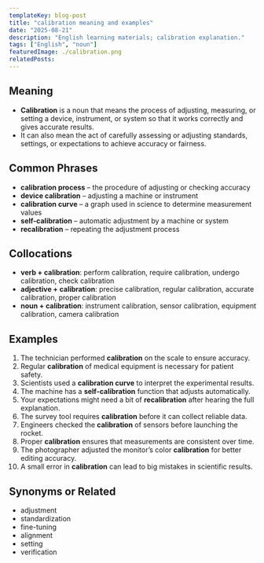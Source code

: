 ```yaml
---
templateKey: blog-post
title: "calibration meaning and examples"
date: "2025-08-21"
description: "English learning materials; calibration explanation."
tags: ["English", "noun"]
featuredImage: ./calibration.png
relatedPosts:
---
```


## Meaning

- **Calibration** is a noun that means the process of adjusting, measuring, or setting a device, instrument, or system so that it works correctly and gives accurate results.
- It can also mean the act of carefully assessing or adjusting standards, settings, or expectations to achieve accuracy or fairness.

## Common Phrases

- **calibration process** – the procedure of adjusting or checking accuracy
- **device calibration** – adjusting a machine or instrument
- **calibration curve** – a graph used in science to determine measurement values
- **self-calibration** – automatic adjustment by a machine or system
- **recalibration** – repeating the adjustment process

## Collocations

- **verb + calibration**: perform calibration, require calibration, undergo calibration, check calibration
- **adjective + calibration**: precise calibration, regular calibration, accurate calibration, proper calibration
- **noun + calibration**: instrument calibration, sensor calibration, equipment calibration, camera calibration

## Examples

1. The technician performed **calibration** on the scale to ensure accuracy.
2. Regular **calibration** of medical equipment is necessary for patient safety.
3. Scientists used a **calibration curve** to interpret the experimental results.
4. The machine has a **self-calibration** function that adjusts automatically.
5. Your expectations might need a bit of **recalibration** after hearing the full explanation.
6. The survey tool requires **calibration** before it can collect reliable data.
7. Engineers checked the **calibration** of sensors before launching the rocket.
8. Proper **calibration** ensures that measurements are consistent over time.
9. The photographer adjusted the monitor’s color **calibration** for better editing accuracy.
10. A small error in **calibration** can lead to big mistakes in scientific results.

## Synonyms or Related

- adjustment
- standardization
- fine-tuning
- alignment
- setting
- verification
